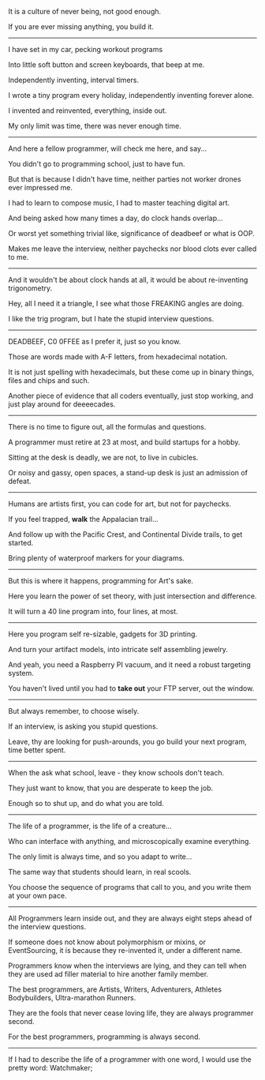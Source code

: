 It is a culture of never being,
not good enough.

If you are ever missing anything,
you build it.

---

I have set in my car,
pecking workout programs

Into little soft button and screen keyboards,
that beep at me.

Independently inventing,
interval timers.

I wrote a tiny program every holiday,
independently inventing forever alone.

I invented and reinvented,
everything, inside out.

My only limit was time,
there was never enough time.

---

And here a fellow programmer,
will check me here, and say...

You didn't go to programming school,
just to have fun.

But that is because I didn't have time,
neither parties not worker drones ever impressed me.

I had to learn to compose music,
I had to master teaching digital art.

And being asked how many times a day,
do clock hands overlap...

Or worst yet something trivial like,
significance of deadbeef or what is OOP.

Makes me leave the interview,
neither paychecks nor blood clots ever called to me.

---

And it wouldn't be about clock hands at all,
it would be about re-inventing trigonometry.

Hey, all I need it a triangle,
I see what those FREAKING angles are doing.

I like the trig program,
but I hate the stupid interview questions.

---

DEADBEEF, C0 0FFEE as I prefer it,
just so you know.

Those are words made with A-F letters,
from hexadecimal notation.

It is not just spelling with hexadecimals,
but these come up in binary things, files and chips and such.

Another piece of evidence that all coders eventually, just stop working,
and just play around for deeeecades.

---

There is no time to figure out,
all the formulas and questions.

A programmer must retire at 23 at most,
and build startups for a hobby.

Sitting at the desk is deadly,
we are not, to live in cubicles.

Or noisy and gassy,
open spaces, a stand-up desk is just an admission of defeat.

---

Humans are artists first,
you can code for art, but not for paychecks.

If you feel trapped,
__walk__ the Appalacian trail...

And follow up with the Pacific Crest,
and Continental Divide trails, to get started.

Bring plenty of waterproof markers
for your diagrams.

---

But this is where it happens,
programming for Art's sake.

Here you learn the power of set theory,
with just intersection and difference.

It will turn a 40 line program into,
four lines, at most.

---

Here you program self re-sizable,
gadgets for 3D printing.

And turn your artifact models,
into intricate self assembling jewelry.

And yeah, you need a Raspberry PI vacuum,
and it need a robust targeting system.

You haven't lived until you had to __take out__ your FTP server,
out the window.

---

But always remember,
to choose wisely.

If an interview,
is asking you stupid questions.

Leave, thy are looking for push-arounds,
you go build your next program, time better spent.

---

When the ask what school,
leave - they know schools don't teach.

They just want to know,
that you are desperate to keep the job.

Enough so to shut up,
and do what you are told.

---

The life of a programmer,
is the life of a creature...

Who can interface with anything,
and microscopically examine everything.

The only limit is always time,
and so you adapt to write...

The same way that students should learn,
in real scools.

You choose the sequence of programs that call to you,
and you write them at your own pace.

---

All Programmers learn inside out,
and they are always eight steps ahead of the interview questions.

If someone does not know about polymorphism or mixins, or EventSourcing,
it is because they re-invented it, under a different name.

Programmers know when the interviews are lying,
and they can tell when they are used ad filler material to hire another family member.

The best programmers,
are Artists, Writers, Adventurers, Athletes Bodybuilders, Ultra-marathon Runners.

They are the fools that never cease loving life,
they are always programmer second.

For the best programmers,
programming is always second.

---

If I had to describe the life of a programmer with one word,
I would use the pretty word: Watchmaker;
